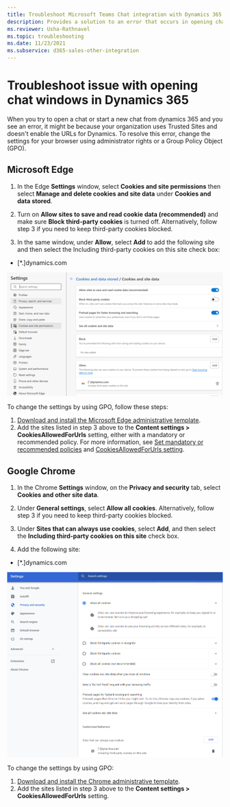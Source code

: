```yaml
---
title: Troubleshoot Microsoft Teams Chat integration with Dynamics 365
description: Provides a solution to an error that occurs in opening chat windows when using Teams Chat in Microsoft Dynamics CRM .
ms.reviewer: Usha-Rathnavel
ms.topic: troubleshooting
ms.date: 11/23/2021
ms.subservice: d365-sales-other-integration
---
```


# Troubleshoot issue with opening chat windows in Dynamics 365

When you try to open a chat or start a new chat from dynamics 365 and you see an error, it might be because your organization uses Trusted Sites and doesn't enable the URLs for Dynamics. To resolve this error, change the settings for your browser using administrator rights or a Group Policy Object (GPO).

## Microsoft Edge

1. In the Edge **Settings** window, select **Cookies and site permissions** then select **Manage and delete cookies and site data** under **Cookies and data stored**.

2. Turn on **Allow sites to save and read cookie data (recommended)** and make sure **Block third-party cookies** is turned off. Alternatively, follow step 3 if you need to keep third-party cookies blocked.

1. In the same window, under **Allow**, select **Add** to add the following site and then select the Including third-party cookies on this site check box:

- [*.]dynamics.com

![Edge settings](media/dynamics-embed-collab-error/edge-settings-cookies-error-collab.PNG)

To change the settings by using GPO, follow these steps:

1. [Download and install the Microsoft Edge administrative template](/deployedge/configure-microsoft-edge#1-download-and-install-the-microsoft-edge-administrative-template).
1. Add the sites listed in step 3 above to the **Content settings > CookiesAllowedForUrls** setting, either with a mandatory or recommended policy. For more information, see [Set mandatory or recommended policies](/deployedge/configure-microsoft-edge#2-set-mandatory-or-recommended-policies) and [CookiesAllowedForUrls setting](/deployedge/microsoft-edge-policies#cookiesallowedforurls).

## Google Chrome

1. In the Chrome **Settings** window, on the **Privacy and security** tab, select **Cookies and other site data**.

3. Under **General settings**, select **Allow all cookies**. Alternatively, follow step 3 if you need to keep third-party cookies blocked.

1. Under **Sites that can always use cookies**, select **Add**, and then select the **Including third-party cookies on this site** check box.

1. Add the following site:
- [*.]dynamics.com

![Chrome settings](media/dynamics-embed-collab-error/chrome-settings-cookies-error-collab.PNG)

To change the settings by using GPO:
1. [Download and install the Chrome administrative template](https://support.google.com/chrome/a/answer/187202).
1. Add the sites listed in step 3 above to the **Content settings > CookiesAllowedForUrls** setting.
